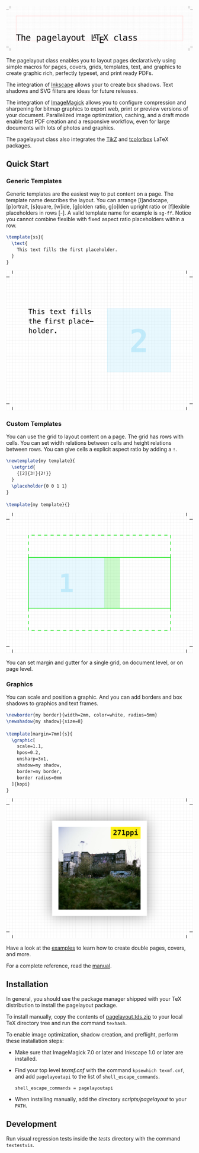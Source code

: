 ![The pagelayout LaTeX class](doc/banner.svg)

The pagelayout class enables you to layout pages declaratively using simple macros for pages, covers, grids, templates, text, and graphics to create graphic rich, perfectly typeset, and print ready PDFs.

The integration of [Inkscape](https://inkscape.org) allows your to create box shadows. Text shadows and SVG filters are ideas for future releases.

The integration of [ImageMagick](https://imagemagick.org) allows you to configure compression and sharpening for bitmap graphics to export web, print or preview versions of your document. Parallelized image optimization, caching, and a draft mode enable fast PDF creation and a responsive workflow, even for large documents with lots of photos and graphics.

The pagelayout class also integrates the [TikZ](https://www.ctan.org/pkg/pgf) and [tcolorbox](https://www.ctan.org/pkg/tcolorbox) LaTeX packages.

## Quick Start

### Generic Templates

Generic templates are the easiest way to put content on a page. The template name describes the layout. You can arrange [l]andscape, [p]ortrait, [s]quare, [w]ide, [g]olden ratio, g[o]lden upright ratio or [f]lexible placeholders in rows [-]. A valid template name for example is `sg-ff`. Notice you cannot combine flexible with fixed aspect ratio placeholders within a row.

```latex
\template{ss}{
  \text{
    This text fills the first placeholder.
  }
}
```

![Generic template](doc/quickstart-1.svg)

### Custom Templates

You can use the grid to layout content on a page. The grid has rows with cells. You can set width relations between cells and height relations between rows. You can give cells a explicit aspect ratio by adding a `!`.

```latex
\newtemplate{my template}{
  \setgrid{
    {[2]{3!}{2!}}
  }
  \placeholder{0 0 1 1}
}

\template{my template}{}
```

![Custom template](doc/quickstart-2.svg)

You can set margin and gutter for a single grid, on document level, or on page level.

### Graphics

You can scale and position a graphic. And you can add borders and box shadows to graphics and text frames.

```latex
\newborder{my border}{width=2mm, color=white, radius=5mm}
\newshadow{my shadow}{size=8}

\template[margin=7mm]{s}{
  \graphic[
    scale=1.1,
    hpos=0.2,
    unsharp=3x1,
    shadow=my shadow,
    border=my border,
    border radius=0mm
  ]{kopi}
}
```

![Photo with border and shadow](doc/quickstart-3.svg)

Have a look at the [examples](doc) to learn how to create double pages, covers, and more.

For a complete reference, read the [manual](doc/pagelayout-manual.pdf).

## Installation

In general, you should use the package manager shipped with your TeX distribution to install the pagelayout package.

To install manually, copy the contents of [pagelayout.tds.zip](https://github.com/friedemannbartels/latex-pagelayout/releases/download/v1.0.2/pagelayout.tds.zip) to your local TeX directory tree and run the command `texhash`.

To enable image optimization, shadow creation, and preflight, perform these installation steps:

- Make sure that ImageMagick 7.0 or later and Inkscape 1.0 or later are installed.

- Find your top level _texmf.cnf_ with the command `kpsewhich texmf.cnf`, and add `pagelayoutapi` to the list of `shell_escape_commands`.
  ```
  shell_escape_commands = pagelayoutapi
  ```
- When installing manually, add the directory _scripts/pagelayout_ to your `PATH`.

## Development

Run visual regression tests inside the _tests_ directory with the command `textestvis`.
